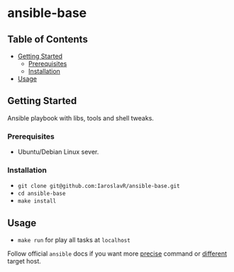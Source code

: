 # ansible-base

## Table of Contents
* [Getting Started](#getting-started)
  * [Prerequisites](#prerequisites)
  * [Installation](#installation)
* [Usage](#usage)
## Getting Started
Ansible playbook with libs, tools and shell tweaks.

### Prerequisites
- Ubuntu/Debian Linux sever.
### Installation
- `git clone git@github.com:IaroslavR/ansible-base.git`
- `cd ansible-base`
- `make install`
## Usage
- `make run` for play all tasks at `localhost`

Follow official `ansible` docs if you want more [precise][at] command or [different][ai] target host.

[at]: https://docs.ansible.com/ansible/latest/user_guide/playbooks_tags.html
[ai]: https://docs.ansible.com/ansible/latest/user_guide/intro_inventory.html
